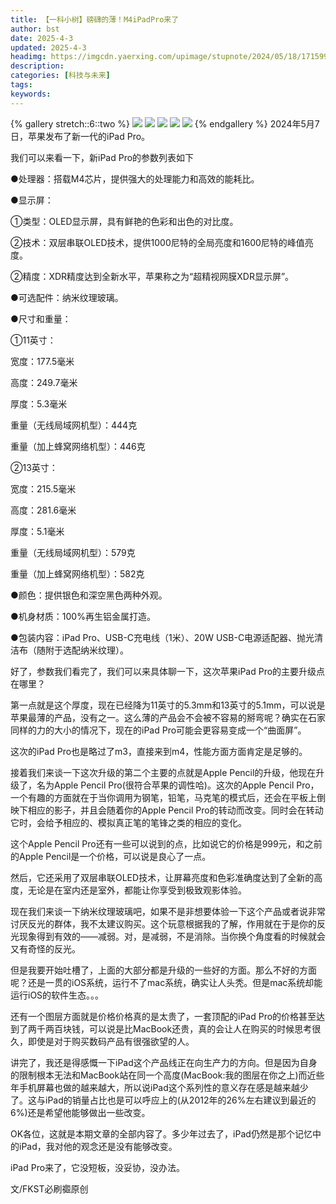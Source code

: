 ```yaml
---
title: 【一科小树】磅礴的薄！M4iPadPro来了
author: bst
date: 2025-4-3
updated: 2025-4-3
headimg: https://imgcdn.yaerxing.com/upimage/stupnote/2024/05/18/1715998446_12009103_9663.jpg
description: 
categories: [科技与未来]
tags: 
keywords: 
---
```


{% gallery stretch::6::two %}
![](https://imgcdn.yaerxing.com/upimage/stupnote/2024/05/18/1715998446_12009103_9663.jpg)
![](https://imgcdn.yaerxing.com/upimage/stupnote/2024/05/18/1715998448_12009103_3105.jpg)
![](https://imgcdn.yaerxing.com/upimage/stupnote/2024/05/18/1715998450_12009103_1493.jpg)
![](https://imgcdn.yaerxing.com/upimage/stupnote/2024/05/18/1715998452_12009103_4426.jpg)
![](https://imgcdn.yaerxing.com/upimage/stupnote/2024/05/18/1715998455_12009103_9240.jpg)
{% endgallery %}
2024年5月7日，苹果发布了新一代的iPad Pro。

我们可以来看一下，新iPad Pro的参数列表如下

●处理器：搭载M4芯片，提供强大的处理能力和高效的能耗比。

●显示屏：

①类型：OLED显示屏，具有鲜艳的色彩和出色的对比度。

②技术：双层串联OLED技术，提供1000尼特的全局亮度和1600尼特的峰值亮度。

②精度：XDR精度达到全新水平，苹果称之为“超精视网膜XDR显示屏”。

●可选配件：纳米纹理玻璃。

●尺寸和重量：

①11英寸：

宽度：177.5毫米

高度：249.7毫米

厚度：5.3毫米

重量（无线局域网机型）：444克

重量（加上蜂窝网络机型）：446克

②13英寸：

宽度：215.5毫米

高度：281.6毫米

厚度：5.1毫米

重量（无线局域网机型）：579克

重量（加上蜂窝网络机型）：582克

●颜色：提供银色和深空黑色两种外观。

●机身材质：100%再生铝金属打造。

●包装内容：iPad Pro、USB-C充电线（1米）、20W USB-C电源适配器、抛光清洁布（随附于选配纳米纹理）。

好了，参数我们看完了，我们可以来具体聊一下，这次苹果iPad Pro的主要升级点在哪里？

第一点就是这个厚度，现在已经降为11英寸的5.3mm和13英寸的5.1mm，可以说是苹果最薄的产品，没有之一。这么薄的产品会不会被不容易的掰弯呢？确实在石家同样的力的大小的情况下，现在的iPad Pro可能会更容易变成一个“曲面屏”。

这次的iPad Pro也是略过了m3，直接来到m4，性能方面方面肯定是足够的。

接着我们来谈一下这次升级的第二个主要的点就是Apple Pencil的升级，他现在升级了，名为Apple Pencil Pro(很符合苹果的调性哈)。这次的Apple Pencil Pro，一个有趣的方面就在于当你调用为钢笔，铅笔，马克笔的模式后，还会在平板上倒映下相应的影子，并且会随着你的Apple Pencil Pro的转动而改变。同时会在转动它时，会给予相应的、模拟真正笔的笔锋之类的相应的变化。

这个Apple Pencil Pro还有一些可以说到的点，比如说它的价格是999元，和之前的Apple Pencil是一个价格，可以说是良心了一点。

然后，它还采用了双层串联OLED技术，让屏幕亮度和色彩准确度达到了全新的高度，无论是在室内还是室外，都能让你享受到极致观影体验。

现在我们来谈一下纳米纹理玻璃吧，如果不是非想要体验一下这个产品或者说非常讨厌反光的群体，我不太建议购买。这个玩意根据我的了解，作用就在于是你的反光现象得到有效的——减弱。对，是减弱，不是消除。当你换个角度看的时候就会又有奇怪的反光。

但是我要开始吐槽了，上面的大部分都是升级的一些好的方面。那么不好的方面呢？还是一贯的iOS系统，运行不了mac系统，确实让人头秃。但是mac系统却能运行iOS的软件生态。。。

还有一个图层方面就是价格价格真的是太贵了，一套顶配的iPad Pro的价格甚至达到了两千两百块钱，可以说是比MacBook还贵，真的会让人在购买的时候思考很久，即使是对于购买数码产品有很强欲望的人。

讲完了，我还是得感慨一下iPad这个产品线正在向生产力的方向。但是因为自身的限制根本无法和MacBook站在同一个高度(MacBook:我的图层在你之上)而近些年手机屏幕也做的越来越大，所以说iPad这个系列性的意义存在感是越来越少了。这与iPad的销量占比也是可以呼应上的(从2012年的26%左右建议到最近的6%)还是希望他能够做出一些改变。

OK各位，这就是本期文章的全部内容了。多少年过去了，iPad仍然是那个记忆中的iPad，我对他的观念还是没有能够改变。

iPad Pro来了，它没短板，没妥协，没办法。

文/FKST必刷禵原创
